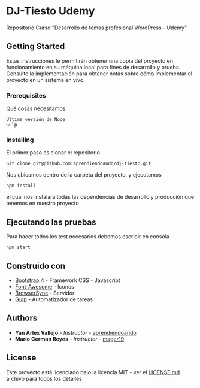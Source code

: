 # DJ-Tiesto Udemy

Repositorio Curso "Desarrollo de temas profesional WordPress - Udemy"

## Getting Started

Estas instrucciones le permitirán obtener una copia del proyecto en funcionamiento en su máquina local para fines de desarrollo y prueba. Consulte la implementación para obtener notas sobre cómo implementar el proyecto en un sistema en vivo.

### Prerequisites

Qué cosas necesitamos

```
Última versión de Node
Gulp

```

### Installing

El primer paso es clonar el repositorio

```
Git clone git@github.com:aprendiendoando/dj-tiesto.git
```

Nos ubicamos dentro de la carpeta del proyecto, y ejecutamos 

```
npm install
```
el cual nos instalara todas las dependencias de desarrollo y producción que tenemos en nuestro proyecto


## Ejecutando las pruebas

Para hacer todos los test necesarios debemos escribir en consola

```
npm start
```

## Construido con

* [Bootstrap 4](http://getbootstrap.com/) - Framework CSS - Javascript
* [Font-Awesome](https://fontawesome.com/) - Iconos
* [BrowserSync](https://browsersync.io/) - Servidor
* [Gulp](https://gulpjs.com//) - Automatizador de tareas

## Authors

* **Yan Arlex Vallejo** - *Instructor* - [aprendiendoando](https://github.com/aprendiendoando)
* **Mario German Reyes** - *Instructor* - [mager19](https://github.com/mager19)


## License

Este proyecto está licenciado bajo la licencia MIT - ver el [LICENSE.md](LICENSE.md) archivo para todos los detalles


